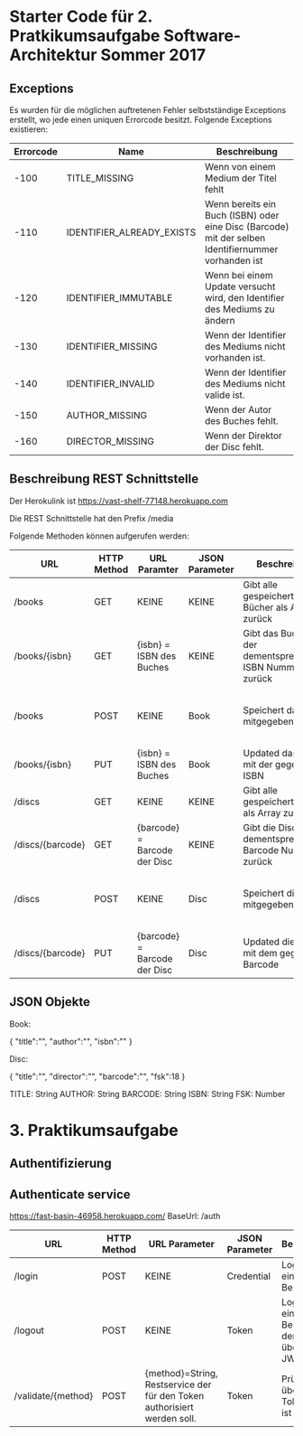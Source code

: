 # Starter Code für 2. Pratkikumsaufgabe Software-Architektur Sommer 2017 

## Exceptions
Es wurden für die möglichen auftretenen Fehler selbstständige Exceptions erstellt, wo jede einen uniquen Errorcode besitzt.
 Folgende Exceptions existieren:
   
 | Errorcode | Name | Beschreibung |
  ----------- | -------- | ---------------
  | -100 | TITLE_MISSING | Wenn von einem Medium der Titel fehlt |
  | -110 | IDENTIFIER_ALREADY_EXISTS | Wenn bereits ein Buch (ISBN) oder eine Disc (Barcode) mit der selben Identifiernummer vorhanden ist |
  | -120 | IDENTIFIER_IMMUTABLE | Wenn bei einem Update versucht wird, den Identifier des Mediums zu ändern |
  | -130 | IDENTIFIER_MISSING | Wenn der Identifier des Mediums nicht vorhanden ist. |
  | -140 | IDENTIFIER_INVALID | Wenn der Identifier des Mediums nicht valide ist. |
  | -150 | AUTHOR_MISSING | Wenn der Autor des Buches fehlt. |
  | -160 | DIRECTOR_MISSING | Wenn der Direktor der Disc fehlt. |
 
 ## Beschreibung REST Schnittstelle
 Der Herokulink ist https://vast-shelf-77148.herokuapp.com
 
 Die REST Schnittstelle hat den Prefix /media
 
 Folgende Methoden können aufgerufen werden:
 
 | URL | HTTP Method | URL Paramter | JSON Parameter | Beschreibung | Mögliche Fehlercodes |
  ----------- | -------- | --------------- | ---- | ---- | ---
 | /books | GET | KEINE | KEINE | Gibt alle gespeicherten Bücher als Array zurück | KEINE |
  | /books/{isbn} | GET | {isbn} = ISBN des Buches | KEINE | Gibt das Buch mit der dementsprechenden ISBN Nummer zurück | KEINE |
  | /books | POST | KEINE | Book | Speichert das mitgegebene Buch | TITLE_MISSING, IDENTIFIER_ALREADY_EXISTS, IDENTIFIER_MISSING, IDENTIFIER_INVALID, AUTHOR_MISSING |
  | /books/{isbn} | PUT | {isbn} = ISBN des Buches | Book | Updated das Buch mit der gegebenen ISBN | IDENTIFIER_MISSING, IDENTIFIER_INVALID, IDENTIFIER_IMMUTABLE |
  | /discs | GET | KEINE | KEINE | Gibt alle gespeicherten Discs als Array zurück | KEINE |
  | /discs/{barcode} | GET | {barcode} = Barcode der Disc | KEINE | Gibt die Disc mit der dementsprechenden Barcode Nummer zurück | KEINE |
  | /discs | POST | KEINE | Disc | Speichert die mitgegebene Disc | TITLE_MISSING, IDENTIFIER_ALREADY_EXISTS, IDENTIFIER_MISSING, IDENTIFIER_INVALID, DIRECTOR_MISSING |
  | /discs/{barcode} | PUT | {barcode} = Barcode der Disc | Disc | Updated die Disc mit dem gegebenen Barcode | IDENTIFIER_MISSING, IDENTIFIER_INVALID, IDENTIFIER_IMMUTABLE |
  
  ## JSON Objekte
  
  Book:
  
  {
    "title":"",
    "author":"",
    "isbn":""
  }
  
  Disc:
  
  {
    "title":"",
    "director":"",
    "barcode":"",
    "fsk":18
  }
  
  TITLE: String
  AUTHOR: String
  BARCODE: String
  ISBN: String
  FSK: Number
  
  # 3. Praktikumsaufgabe
  ## Authentifizierung
  
  ## Authenticate service
  
  https://fast-basin-46958.herokuapp.com/ 
  BaseUrl: /auth
  
  |  URL  |  HTTP Method  |  URL Parameter  |  JSON Parameter  |  Beschreibung  | Mögliche Fehlercodes  |
  | ----- | ------------- | --------------- | ---------------- | -------------- | --------------------- |
  | /login | POST | KEINE | Credential | Login für einen Benutzer | KEINE |
  | /logout | POST | KEINE | Token | Logout für einen Benutzer mit dem übergebenen JWT | KEINE |
  | /validate/{method} | POST | {method}=String, Restservice der für den Token authorisiert werden soll. | Token | Prüft ob der übergebene Token valide ist | KEINE |
  